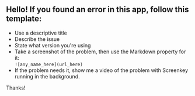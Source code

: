 ## Hello! If you found an error in this app, follow this template:

* Use a descriptive title
* Describe the issue
* State what version you're using
* Take a screenshot of the problem, then use the Markdown property for it:  
   `![any_name_here](url_here)`
* If the problem needs it, show me a video of the problem with Screenkey running in the background.


Thanks!
